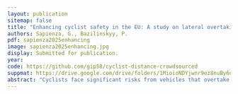 ```yaml
---
layout: publication
sitemap: false
title: "Enhancing cyclist safety in the EU: A study on lateral overtaking distance across seven scenarios using lab and crowdsourced methods"
authors: Sapienza, G., Bazilinskyy, P.
pdf: sapienza2025enhancing
image: sapienza2025enhancing.jpg
display: Submitted for publication.
year:
code: https://github.com/gip58/cyclist-distance-crowdsourced
suppmat: https://drive.google.com/drive/folders/1MioioNDYjwnr9ez8nuBy6qMcAPb7Abjj
abstract: "Cyclists face significant risks from vehicles that overtake too closely. Through crowdsourcing (N = 200) and driving simulator (N = 20) experiments, this study examines driver behaviour in seven scenarios: laser projection, road sign, road marking, car projection, centre line and side line markings (baseline), cycle lane and no road markings. Crowdsourced participants consistently underestimated overtaking distances, particularly at wider gaps, despite feeling safer with greater distances. The simulation results showed that drivers maintained an average passing distance of 3.4 m when not constrained by traffic, exceeding the 1.5 m law of the European Union. However, interventions varied in effectiveness: while laser projection was preferred, it did not significantly increase passing distance. In contrast, a dedicated cycle lane and a solid centreline led to the greatest improvements. These findings highlight the discrepancies between perceived and actual safety and provide insight for policy interventions to enhance cyclist protection in the EU."
---
```

